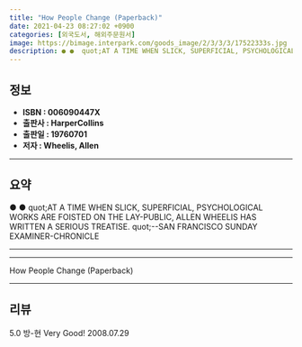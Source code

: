 ```yaml
---
title: "How People Change (Paperback)"
date: 2021-04-23 08:27:02 +0900
categories: [외국도서, 해외주문원서]
image: https://bimage.interpark.com/goods_image/2/3/3/3/17522333s.jpg
description: ● ●  quot;AT A TIME WHEN SLICK, SUPERFICIAL, PSYCHOLOGICAL WORKS ARE FOISTED ON THE LAY-PUBLIC, ALLEN WHEELIS HAS WRITTEN A SERIOUS TREATISE. quot;--SAN FRANC
---
```


## **정보**

- **ISBN : 006090447X**
- **출판사 : HarperCollins**
- **출판일 : 19760701**
- **저자 : Wheelis, Allen**

------



## **요약**

●  ●   quot;AT A TIME WHEN SLICK, SUPERFICIAL, PSYCHOLOGICAL WORKS ARE FOISTED ON THE LAY-PUBLIC, ALLEN WHEELIS HAS WRITTEN A SERIOUS TREATISE. quot;--SAN FRANCISCO SUNDAY EXAMINER-CHRONICLE

------



------


How People Change (Paperback) 

------


## **리뷰** 

5.0 방-현 Very Good! 2008.07.29 <br/>